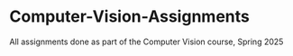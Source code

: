# Computer-Vision-Assignments
All assignments done as part of the Computer Vision course, Spring 2025
